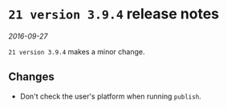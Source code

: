 # `21 version 3.9.4` release notes

*2016-09-27*

`21 version 3.9.4` makes a minor change.

## Changes
- Don't check the user's platform when running `publish`.
